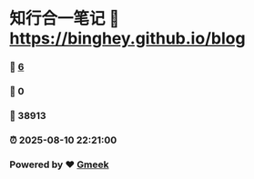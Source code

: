 # 知行合一笔记 :link: https://binghey.github.io/blog 
### :page_facing_up: [6](https://binghey.github.io/blog/tag.html) 
### :speech_balloon: 0 
### :hibiscus: 38913 
### :alarm_clock: 2025-08-10 22:21:00 
### Powered by :heart: [Gmeek](https://github.com/Meekdai/Gmeek)

